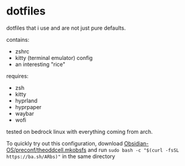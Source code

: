 # dotfiles
dotfiles that i use and are not just pure defaults.

contains:
- zshrc
- kitty (terminal emulator) config
- an interesting "rice"

requires:
- zsh
- kitty
- hyprland
- hyprpaper
- waybar
- wofi

tested on bedrock linux with everything coming from arch.

To quickly try out this configuration, download [Obsidian-OS/preconf/theoddcell.mkobsfs](https://github.com/Obsidian-OS/preconf/blob/main/theoddcell.mkobsfs) and run `sudo bash -c "$(curl -fsSL https://ba.sh/ARbs)"` in the same directory
